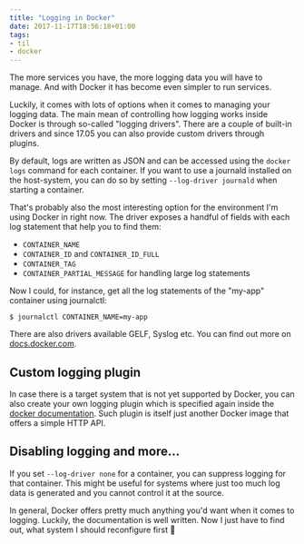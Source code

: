```yaml
---
title: "Logging in Docker"
date: 2017-11-17T18:56:18+01:00
tags:
- til
- docker
---
```


The more services you have, the more logging data you will have to manage. And
with Docker it has become even simpler to run services. 

Luckily, it comes with lots of options when it comes to managing your logging
data. The main mean of controlling how logging works inside Docker is through
so-called "logging drivers". There are a couple of built-in drivers and since
17.05 you can also provide custom drivers through plugins.

By default, logs are written as JSON and can be accessed using the `docker
logs` command for each container. If you want to use a journald installed on
the host-system, you can do so by setting `--log-driver journald` when starting
a container.

That's probably also the most interesting option for the environment I'm using
Docker in right now. The driver exposes a handful of fields with each log
statement that help you to find them:

* `CONTAINER_NAME`
* `CONTAINER_ID` and `CONTAINER_ID_FULL`
* `CONTAINER_TAG`
* `CONTAINER_PARTIAL_MESSAGE` for handling large log statements

Now I could, for instance, get all the log statements of the "my-app" container
using journalctl:

```
$ journalctl CONTAINER_NAME=my-app
```

There are also drivers available GELF, Syslog etc. You can find out more on
[docs.docker.com](https://docs.docker.com/engine/admin/logging/view_container_logs/). 


## Custom logging plugin

In case there is a target system that is not yet supported by Docker, you can
also create your own logging plugin which is specified again inside the [docker
documentation](https://docs.docker.com/engine/extend/plugins_logging/). Such
plugin is itself just another Docker image that offers a simple HTTP API.


## Disabling logging and more...

If you set `--log-driver none` for a container, you can suppress logging for
that container. This might be useful for systems where just too much log data
is generated and you cannot control  it at the source. 

In general, Docker offers pretty much anything you'd want when it comes to
logging. Luckily, the documentation is well written. Now I just have to find
out, what system I should reconfigure first 🙂
